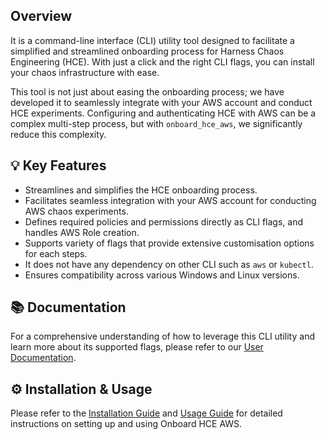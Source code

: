 ## Overview

It is a command-line interface (CLI) utility tool designed to facilitate a simplified and streamlined onboarding process for Harness Chaos Engineering (HCE). With just a click and the right CLI flags, you can install your chaos infrastructure with ease.

This tool is not just about easing the onboarding process; we have developed it to seamlessly integrate with your AWS account and conduct HCE experiments. Configuring and authenticating HCE with AWS can be a complex multi-step process, but with `onboard_hce_aws`, we significantly reduce this complexity.

## 💡 Key Features

- Streamlines and simplifies the HCE onboarding process.
- Facilitates seamless integration with your AWS account for conducting AWS chaos experiments.
- Defines required policies and permissions directly as CLI flags, and handles AWS Role creation.
- Supports variety of flags that provide extensive customisation options for each steps.
- It does not have any dependency on other CLI such as `aws` or `kubectl`.
- Ensures compatibility across various Windows and Linux versions.

## 📚 Documentation

For a comprehensive understanding of how to leverage this CLI utility and learn more about its supported flags, please refer to our [User Documentation](./docs/UserGuide.md).

## ⚙️ Installation & Usage

Please refer to the [Installation Guide](./docs/InstallationGuide.md) and [Usage Guide](./docs/UserGuide.md.md) for detailed instructions on setting up and using Onboard HCE AWS.
